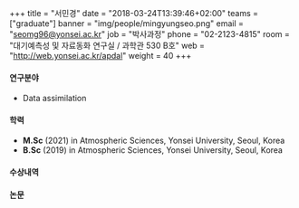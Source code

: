 ﻿+++
title = "서민경"
date = "2018-03-24T13:39:46+02:00"
teams = ["graduate"]
banner = "img/people/mingyungseo.png"
email = "seomg96@yonsei.ac.kr"
job = "박사과정"
phone = "02-2123-4815"
room = "대기예측성 및 자료동화 연구실 / 과학관 530 B호"
web = "http://web.yonsei.ac.kr/apdal"
weight = 40
+++

#### 연구분야
+ Data assimilation

#### 학력
+ **M.Sc** (2021) in Atmospheric Sciences, Yonsei University, Seoul, Korea
+ **B.Sc** (2019) in Atmospheric Sciences, Yonsei University, Seoul, Korea

#### 수상내역

#### 논문
